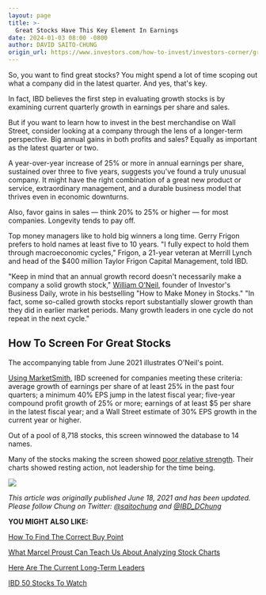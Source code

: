 ```yaml
---
layout: page
title: >-
  Great Stocks Have This Key Element In Earnings
date: 2024-01-03 08:00 -0800
author: DAVID SAITO-CHUNG
origin_url: https://www.investors.com/how-to-invest/investors-corner/great-stocks-have-key-element-in-earnings-a-in-can-slim/
---
```


So, you want to find great stocks? You might spend a lot of time scoping out what a company did in the latest quarter. And yes, that's key.

In fact, IBD believes the first step in evaluating growth stocks is by examining current quarterly growth in earnings per share and sales.

But if you want to learn how to invest in the best merchandise on Wall Street, consider looking at a company through the lens of a longer-term perspective. Big annual gains in both profits and sales? Equally as important as the latest quarter or two.

A year-over-year increase of 25% or more in annual earnings per share, sustained over three to five years, suggests you've found a truly unusual company. It might have the right combination of a great new product or service, extraordinary management, and a durable business model that thrives even in economic downturns.

Also, favor gains in sales — think 20% to 25% or higher — for most companies. Longevity tends to pay off.

Top money managers like to hold big winners a long time. Gerry Frigon prefers to hold names at least five to 10 years. "I fully expect to hold them through macroeconomic cycles," Frigon, a 21-year veteran at Merrill Lynch and head of the \$400 million Taylor Frigon Capital Management, told IBD.

"Keep in mind that an annual growth record doesn't necessarily make a company a solid growth stock," [William O'Neil](https://www.investors.com/news/william-oneil-legendary-investor-ibd-founder-canslim-creator/), founder of Investor's Business Daily, wrote in his bestselling "How to Make Money in Stocks." "In fact, some so-called growth stocks report substantially slower growth than they did in earlier market periods. Many growth leaders in one cycle do not repeat in the next cycle."

## How To Screen For Great Stocks

The accompanying table from June 2021 illustrates O'Neil's point.

[Using MarketSmith](https://marketsmith.investors.com/?src=A012BF), IBD screened for companies meeting these criteria: average growth of earnings per share of at least 25% in the past four quarters; a minimum 40% EPS jump in the latest fiscal year; five-year compound profit growth of 25% or more; earnings of at least \$5 per share in the latest fiscal year; and a Wall Street estimate of 30% EPS growth in the current year or higher.

Out of a pool of 8,718 stocks, this screen winnowed the database to 14 names.

Many of the stocks making the screen showed [poor relative strength](https://www.investors.com/how-to-invest/investors-corner/relative-strength-rating-stock-chart-analysis-helps-pick-outstanding-growth-stocks/). Their charts showed resting action, not leadership for the time being.

![](https://www.investors.com/wp-content/uploads/2021/06/IC062121-300x192.jpg)

_This article was originally published June 18, 2021 and has been updated. Please follow Chung on Twitter: [@saitochung](https://twitter.com/SaitoChung) and [@IBD_DChung](https://twitter.com/IBD_DChung)_

**YOU MIGHT ALSO LIKE:**

[How To Find The Correct Buy Point](https://www.investors.com/how-to-invest/investors-corner/chart-reading-basics-how-a-buy-point-marks-a-time-of-opportunity/)

[What Marcel Proust Can Teach Us About Analyzing Stock Charts](https://www.investors.com/how-to-invest/investors-corner/stock-charts-best-growth-stocks-marcel-proust/)

[Here Are The Current Long-Term Leaders](https://www.investors.com/research/best-stocks-to-buy-now-long-term-stocks-ibd-long-term-leaders-list/)

[IBD 50 Stocks To Watch](https://www.investors.com/research/ibd-50-growth-stocks-to-watch/)



